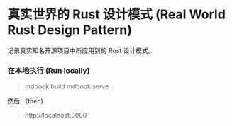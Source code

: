 # 真实世界的 Rust 设计模式 (Real World Rust Design Pattern)

记录真实知名开源项目中所应用到的 Rust 设计模式。

### 在本地执行 (Run locally)

> mdbook build
> mdbook serve

然后 （then)

> http://localhost:3000

